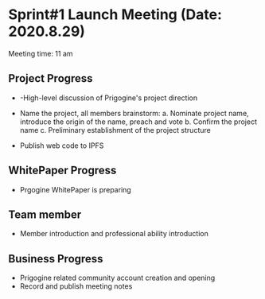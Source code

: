 # Sprint#1 Launch Meeting (Date: 2020.8.29)

Meeting time: 11 am



## **Project Progress**

- -High-level discussion of Prigogine's project direction

- Name the project, all members brainstorm:
     a. Nominate project name, introduce the origin of the name, preach and vote
     b. Confirm the project name
     c. Preliminary establishment of the project structure

- Publish web code to IPFS

   


##  **WhitePaper Progress**

- Prgogine WhitePaper is preparing

  

##  **Team member**

-  Member introduction and professional ability introduction

  

##  **Business Progress**

-  Prigogine related community account creation and opening
-  Record and publish meeting notes

  